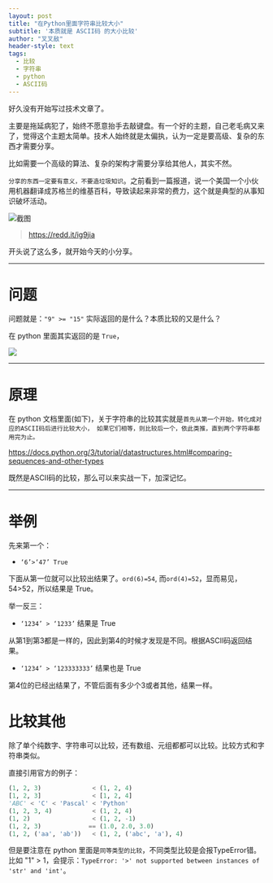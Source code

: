 ```yaml
---
layout: post
title: "在Python里面字符串比较大小"
subtitle: '本质就是 ASCII码 的大小比较'
author: "叉叉敌"
header-style: text
tags:
  - 比较
  - 字符串
  - python
  - ASCII码
---
```


好久没有开始写过技术文章了。

主要是拖延病犯了，始终不愿意抬手去敲键盘。有一个好的主题，自己老毛病又来了，觉得这个主题太简单。技术人始终就是太偏执，认为一定是要高级、复杂的东西才需要分享。

比如需要一个高级的算法、复杂的架构才需要分享给其他人，其实不然。

`分享的东西一定要有意义，不要造垃圾知识`。之前看到一篇报道，说一个美国一个小伙用机器翻译成苏格兰的维基百科，导致读起来非常的费力，这个就是典型的从事知识破坏活动。

![截图](https://gitee.com/chasays/mdPic/raw/master/uPic/1qjZJQ.png)

>https://redd.it/ig9jia


开头说了这么多，就开始今天的小分享。

---

# 问题

问题就是：`"9" >= "15"` 实际返回的是什么？本质比较的又是什么？

在 python 里面其实返回的是 `True`，

![](https://gitee.com/chasays/mdPic/raw/master/uPic/ubwo3t.png)

---

# 原理

在 python 文档里面(如下)，关于字符串的比较其实就是`首先从第一个开始，转化成对应的ASCII码后进行比较大小， 如果它们相等，则比较后一个，依此类推，直到两个字符串都用完为止。`

https://docs.python.org/3/tutorial/datastructures.html#comparing-sequences-and-other-types

既然是ASCII码的比较，那么可以来实战一下，加深记忆。

---

# 举例

先来第一个：

- `‘6’>‘47’ True`

下面从第一位就可以比较出结果了。`ord(6)=54`, 而`ord(4)=52`，显而易见，54>52，所以结果是 True。



举一反三：


- `‘1234’ > ‘1233’` 结果是 True

从第1到第3都是一样的，因此到第4的时候才发现是不同。根据ASCII码返回结果。

- `‘1234’ > ‘123333333’` 结果也是 True

第4位的已经出结果了，不管后面有多少个3或者其他，结果一样。


# 比较其他

除了单个纯数字、字符串可以比较，还有数组、元组都都可以比较。比较方式和字符串类似。


直接引用官方的例子：
```py
(1, 2, 3)              < (1, 2, 4)
[1, 2, 3]              < [1, 2, 4]
'ABC' < 'C' < 'Pascal' < 'Python'
(1, 2, 3, 4)           < (1, 2, 4)
(1, 2)                 < (1, 2, -1)
(1, 2, 3)             == (1.0, 2.0, 3.0)
(1, 2, ('aa', 'ab'))   < (1, 2, ('abc', 'a'), 4)
```

但是要注意在 python 里面是`同等类型的比较`，不同类型比较是会报TypeError错。比如 "1" > 1，会提示：`TypeError: '>' not supported between instances of 'str' and 'int'`。

